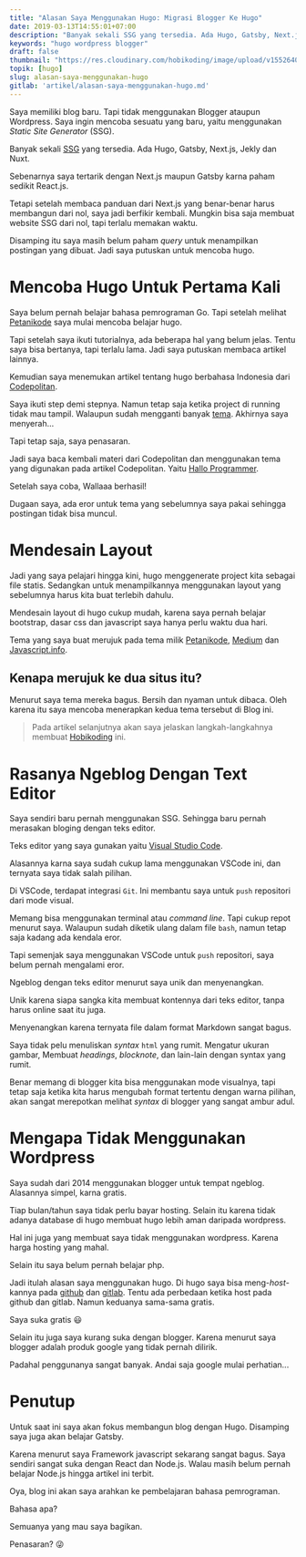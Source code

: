 ```yaml
---
title: "Alasan Saya Menggunakan Hugo: Migrasi Blogger Ke Hugo"
date: 2019-03-13T14:55:01+07:00
description: "Banyak sekali SSG yang tersedia. Ada Hugo, Gatsby, Next.js, Jekly dan Nuxt. Bagaimana cara migrasi dari blogger ke hugo, alasan menggunakan hugo daripada wordpress, membuat blog dengan static site generator, blogging offline, kelebihan hugo, kelemahan blogger dan wordpress, Saya belum pernah belajar bahasa pemrograman Go tapi sangat mudah membuat Hugo tanpa terlebih dahulu belajar Go, digaan saya hugo tidak mau menampilkan postingan karena tema yang eror"
keywords: "hugo wordpress blogger"
draft: false
thumbnail: "https://res.cloudinary.com/hobikoding/image/upload/v1552640822/Hugo/hugo.png"
topik: [hugo]
slug: alasan-saya-menggunakan-hugo
gitlab: 'artikel/alasan-saya-menggunakan-hugo.md'
---
```


Saya memiliki blog baru. Tapi tidak menggunakan Blogger ataupun Wordpress. Saya ingin mencoba sesuatu yang baru, yaitu menggunakan _Static Site Generator_ (SSG).

Banyak sekali [SSG](https://medium.com/codingthesmartway-com-blog/top-static-site-generators-for-2019-26a4c8afcc05) yang tersedia. Ada Hugo, Gatsby, Next.js, Jekly dan Nuxt.

Sebenarnya saya tertarik dengan Next.js maupun Gatsby karna paham sedikit React.js.

Tetapi setelah membaca panduan dari Next.js yang benar-benar harus membangun dari nol, saya jadi berfikir kembali. Mungkin bisa saja membuat website SSG dari nol, tapi terlalu memakan waktu.

Disamping itu saya masih belum paham _query_ untuk menampilkan postingan yang dibuat. Jadi saya putuskan untuk mencoba hugo.

# Mencoba Hugo Untuk Pertama Kali

Saya belum pernah belajar bahasa pemrograman Go. Tapi setelah melihat [Petanikode](https://www.petanikode.com/membuat-blog-dengan-hugo/) saya mulai mencoba belajar hugo.

Tapi setelah saya ikuti tutorialnya, ada beberapa hal yang belum jelas. Tentu saya bisa bertanya, tapi terlalu lama. Jadi saya putuskan membaca artikel lainnya.

Kemudian saya menemukan artikel tentang hugo berbahasa Indonesia dari [Codepolitan](https://www.codepolitan.com/mudah-membuat-blog-dari-terminal-dengan-hugo-5a7eb3c03c225).

Saya ikuti step demi stepnya. Namun tetap saja ketika project di running tidak mau tampil. Walaupun sudah mengganti banyak [tema](https://themes.gohugo.io/). Akhirnya saya menyerah...

Tapi tetap saja, saya penasaran.

Jadi saya baca kembali materi dari Codepolitan dan menggunakan tema yang digunakan pada artikel Codepolitan. Yaitu [Hallo Programmer](https://themes.gohugo.io/hugo-hello-programmer-theme/).

Setelah saya coba, Wallaaa berhasil!

Dugaan saya, ada eror untuk tema yang sebelumnya saya pakai sehingga postingan tidak bisa muncul.

# Mendesain Layout

Jadi yang saya pelajari hingga kini, hugo menggenerate project kita sebagai file statis. Sedangkan untuk menampilkannya menggunakan layout yang sebelumnya harus kita buat terlebih dahulu.

Mendesain layout di hugo cukup mudah, karena saya pernah belajar bootstrap, dasar css dan javascript saya hanya perlu waktu dua hari.

Tema yang saya buat merujuk pada tema milik [Petanikode](https://www.petanikode.com/), [Medium](https://medium.com/) dan [Javascript.info](http://javascript.info).

## Kenapa merujuk ke dua situs itu?

Menurut saya tema mereka bagus. Bersih dan nyaman untuk dibaca. Oleh karena itu saya mencoba menerapkan kedua tema tersebut di Blog ini.

> Pada artikel selanjutnya akan saya jelaskan langkah-langkahnya membuat [Hobikoding](https://www.hobikoding.com) ini.

# Rasanya Ngeblog Dengan Text Editor

Saya sendiri baru pernah menggunakan SSG. Sehingga baru pernah merasakan bloging dengan teks editor.

Teks editor yang saya gunakan yaitu [Visual Studio Code](https://code.visualstudio.com/).

Alasannya karna saya sudah cukup lama menggunakan VSCode ini, dan ternyata saya tidak salah pilihan.

Di VSCode, terdapat integrasi `Git`. Ini membantu saya untuk `push` repositori dari mode visual.

Memang bisa menggunakan terminal atau _command line_. Tapi cukup repot menurut saya. Walaupun sudah diketik ulang dalam file `bash`, namun tetap saja kadang ada kendala eror.

Tapi semenjak saya menggunakan VSCode untuk `push` repositori, saya belum pernah mengalami eror.

Ngeblog dengan teks editor menurut saya unik dan menyenangkan.

Unik karena siapa sangka kita membuat kontennya dari teks editor, tanpa harus online saat itu juga.

Menyenangkan karena ternyata file dalam format Markdown sangat bagus.

Saya tidak pelu menuliskan _syntax_ `html` yang rumit. Mengatur ukuran gambar, Membuat _headings_, _blocknote_, dan lain-lain dengan syntax yang rumit.

Benar memang di blogger kita bisa menggunakan mode visualnya, tapi tetap saja ketika kita harus mengubah format tertentu dengan warna pilihan, akan sangat merepotkan melihat _syntax_ di blogger yang sangat ambur adul.

# Mengapa Tidak Menggunakan Wordpress

Saya sudah dari 2014 menggunakan blogger untuk tempat ngeblog. Alasannya simpel, karna gratis.

Tiap bulan/tahun saya tidak perlu bayar hosting. Selain itu karena tidak adanya database di hugo membuat hugo lebih aman daripada wordpress.

Hal ini juga yang membuat saya tidak menggunakan wordpress. Karena harga hosting yang mahal.

Selain itu saya belum pernah belajar php.

Jadi itulah alasan saya menggunakan hugo. Di hugo saya bisa meng-_host_-kannya pada [github](https://github.com/) dan [gitlab](https://about.gitlab.com/). Tentu ada perbedaan ketika host pada github dan gitlab. Namun keduanya sama-sama gratis.

Saya suka gratis :smiley:

Selain itu juga saya kurang suka dengan blogger. Karena menurut saya blogger adalah produk google yang tidak pernah dilirik.

Padahal penggunanya sangat banyak. Andai saja google mulai perhatian...

# Penutup

Untuk saat ini saya akan fokus membangun blog dengan Hugo. Disamping saya juga akan belajar Gatsby.

Karena menurut saya Framework javascript sekarang sangat bagus. Saya sendiri sangat suka dengan React dan Node.js. Walau masih belum pernah belajar Node.js hingga artikel ini terbit.

Oya, blog ini akan saya arahkan ke pembelajaran bahasa pemrograman.

Bahasa apa?

Semuanya yang mau saya bagikan.

Penasaran? :stuck_out_tongue_winking_eye: